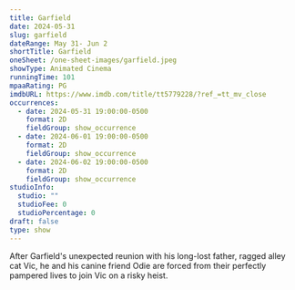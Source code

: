 ```yaml
---
title: Garfield
date: 2024-05-31
slug: garfield
dateRange: May 31- Jun 2
shortTitle: Garfield
oneSheet: /one-sheet-images/garfield.jpeg
showType: Animated Cinema
runningTime: 101
mpaaRating: PG
imdbURL: https://www.imdb.com/title/tt5779228/?ref_=tt_mv_close
occurrences:
  - date: 2024-05-31 19:00:00-0500
    format: 2D
    fieldGroup: show_occurrence
  - date: 2024-06-01 19:00:00-0500
    format: 2D
    fieldGroup: show_occurrence
  - date: 2024-06-02 19:00:00-0500
    format: 2D
    fieldGroup: show_occurrence
studioInfo:
  studio: ""
  studioFee: 0
  studioPercentage: 0
draft: false
type: show
---
```

After Garfield's unexpected reunion with his long-lost father, ragged alley cat Vic, he and his canine friend Odie are forced from their perfectly pampered lives to join Vic on a risky heist.
